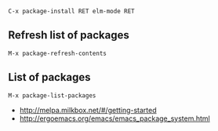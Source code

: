 
`C-x package-install RET elm-mode RET`

## Refresh list of packages

`M-x package-refresh-contents`

## List of packages

`M-x package-list-packages`

- http://melpa.milkbox.net/#/getting-started
- http://ergoemacs.org/emacs/emacs_package_system.html